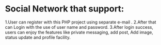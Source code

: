 # Social Network that support:
1.User can register with this PHP project using separate e-mail . 
2.After that can Login with the use of user name and password. 
3.After login success, users can enjoy the features like private messaging, add post, Add image, status update and profile facility. 
